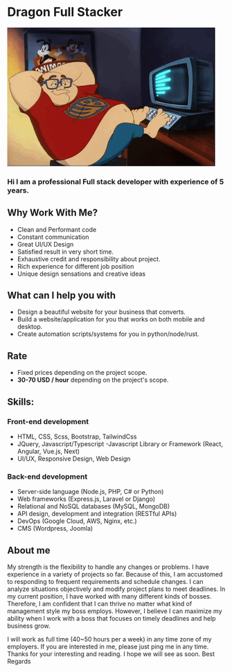 # Dragon Full Stacker

<!--
**DragonFullStacker/DragonFullStacker** is a ✨ _special_ ✨ repository because its `README.md` (this file) appears on your GitHub profile.

Here are some ideas to get you started:

- 🔭 I’m currently working on ...
- 🌱 I’m currently learning ...
- 👯 I’m looking to collaborate on ...
- 🤔 I’m looking for help with ...
- 💬 Ask me about ...
- 📫 How to reach me: ...
- 😄 Pronouns: ...
- ⚡ Fun fact: ...
-->

<img src="./images/1.gif">

### Hi I am a professional Full stack developer with experience of 5 years.

## Why Work With Me?

- Clean and Performant code
- Constant communication
- Great UI/UX Design
- Satisfied result in very short time.
- Exhaustive credit and responsibility about project.
- Rich experience for different job position
- Unique design sensations and creative ideas

## What can I help you with

- Design a beautiful website for your business that converts.
- Build a website/application for you that works on both mobile and desktop.
- Create automation scripts/systems for you in python/node/rust.

## Rate

- Fixed prices depending on the project scope.
- **30-70 USD / hour** depending on the project's scope.

## Skills:

### Front-end development

- HTML, CSS, Scss, Bootstrap, TailwindCss
- JQuery, Javascript/Typescript
  -Javascript Library or Framework (React, Angular, Vue.js, Next)
- UI/UX, Responsive Design, Web Design

### Back-end development

- Server-side language (Node.js, PHP, C# or Python)
- Web frameworks (Express.js, Laravel or Django)
- Relational and NoSQL databases (MySQL, MongoDB)
- API design, development and integration (RESTful APIs)
- DevOps (Google Cloud, AWS, Nginx, etc.)
- CMS (Wordpress, Joomla)

## About me

My strength is the flexibility to handle any changes or problems.
I have experience in a variety of projects so far.
Because of this, I am accustomed to responding to frequent requirements and schedule changes.
I can analyze situations objectively and modify project plans to meet deadlines.
In my current position, I have worked with many different kinds of bosses.
Therefore, I am confident that I can thrive no matter what kind of management style my boss employs.
However, I believe I can maximize my ability when I work with a boss that focuses on timely deadlines and help business grow.

I will work as full time (40~50 hours per a week) in any time zone of my employers.
If you are interested in me, please just ping me in any time.
Thanks for your interesting and reading. I hope we will see as soon.
Best Regards
